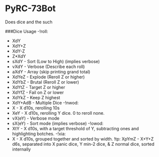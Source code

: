 # PyRC-73Bot
Does dice and the such

###Dice Usage
-!roll:
-    XdY
-    XdY+Z
-    XdY-Z
-    Z*XdY
-   sXdY     - Sort (Low to High) (implies verbose)
-   vXdY     - Verbose (Describe each roll)
-   aXdY     - Array (skip printing grand total)
-    XdYeZ   - Explode (Reroll Z or higher)
-    XdYbZ   - Brutal  (Reroll Z or lower)
-    XdYtZ   - Target Z or higher
-    XdYfZ   - Fail on Z or lower
-    XdYkZ   - Keep Z highest
-    XdY+AdB - Multiple Dice
-!nwod:
-    X         - X d10s, rerolling 10s
-    XeY     - X d10s, rerolling Y dice. 0 to reroll none.
-    vX(eY)  - Verbose mode
-    sX(eY)  - Sort mode (implies verbose)
-!owod:
-    XtY     - X d10s, with a target threshold of Y, subtracting ones and highlighting botches.
-!xia:
-    X       - X d10s, grouped together and sorted by width.
!tp:
    XpYmZ   - X+Y+Z d6s, separated into X panic dice, Y min-2 dice, & Z normal dice, sorted internally
